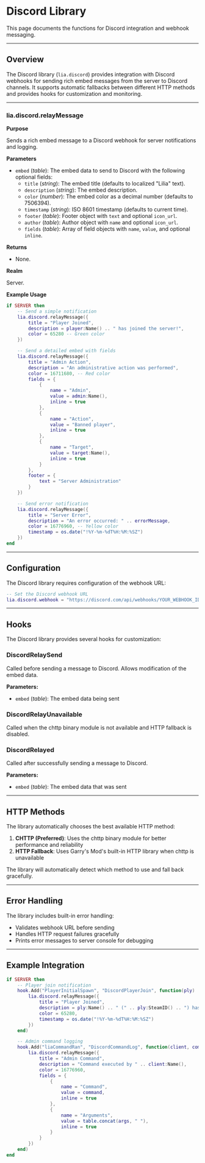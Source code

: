 # Discord Library

This page documents the functions for Discord integration and webhook messaging.

---

## Overview

The Discord library (`lia.discord`) provides integration with Discord webhooks for sending rich embed messages from the server to Discord channels. It supports automatic fallbacks between different HTTP methods and provides hooks for customization and monitoring.

---

### lia.discord.relayMessage

**Purpose**

Sends a rich embed message to a Discord webhook for server notifications and logging.

**Parameters**

* `embed` (*table*): The embed data to send to Discord with the following optional fields:
  * `title` (*string*): The embed title (defaults to localized "Lilia" text).
  * `description` (*string*): The embed description.
  * `color` (*number*): The embed color as a decimal number (defaults to 7506394).
  * `timestamp` (*string*): ISO 8601 timestamp (defaults to current time).
  * `footer` (*table*): Footer object with `text` and optional `icon_url`.
  * `author` (*table*): Author object with `name` and optional `icon_url`.
  * `fields` (*table*): Array of field objects with `name`, `value`, and optional `inline`.

**Returns**

* None.

**Realm**

Server.

**Example Usage**

```lua
if SERVER then
    -- Send a simple notification
    lia.discord.relayMessage({
        title = "Player Joined",
        description = player:Name() .. " has joined the server!",
        color = 65280 -- Green color
    })

    -- Send a detailed embed with fields
    lia.discord.relayMessage({
        title = "Admin Action",
        description = "An administrative action was performed",
        color = 16711680, -- Red color
        fields = {
            {
                name = "Admin",
                value = admin:Name(),
                inline = true
            },
            {
                name = "Action",
                value = "Banned player",
                inline = true
            },
            {
                name = "Target",
                value = target:Name(),
                inline = true
            }
        },
        footer = {
            text = "Server Administration"
        }
    })

    -- Send error notification
    lia.discord.relayMessage({
        title = "Server Error",
        description = "An error occurred: " .. errorMessage,
        color = 16776960, -- Yellow color
        timestamp = os.date("!%Y-%m-%dT%H:%M:%SZ")
    })
end
```

---

## Configuration

The Discord library requires configuration of the webhook URL:

```lua
-- Set the Discord webhook URL
lia.discord.webhook = "https://discord.com/api/webhooks/YOUR_WEBHOOK_ID/YOUR_WEBHOOK_TOKEN"
```

---

## Hooks

The Discord library provides several hooks for customization:

### DiscordRelaySend
Called before sending a message to Discord. Allows modification of the embed data.

**Parameters:**
- `embed` (*table*): The embed data being sent

### DiscordRelayUnavailable
Called when the chttp binary module is not available and HTTP fallback is disabled.

### DiscordRelayed
Called after successfully sending a message to Discord.

**Parameters:**
- `embed` (*table*): The embed data that was sent

---

## HTTP Methods

The library automatically chooses the best available HTTP method:

1. **CHTTP (Preferred)**: Uses the chttp binary module for better performance and reliability
2. **HTTP Fallback**: Uses Garry's Mod's built-in HTTP library when chttp is unavailable

The library will automatically detect which method to use and fall back gracefully.

---

## Error Handling

The library includes built-in error handling:

- Validates webhook URL before sending
- Handles HTTP request failures gracefully
- Prints error messages to server console for debugging

---

## Example Integration

```lua
if SERVER then
    -- Player join notification
    hook.Add("PlayerInitialSpawn", "DiscordPlayerJoin", function(ply)
        lia.discord.relayMessage({
            title = "Player Joined",
            description = ply:Name() .. " (" .. ply:SteamID() .. ") has joined the server",
            color = 65280,
            timestamp = os.date("!%Y-%m-%dT%H:%M:%SZ")
        })
    end)

    -- Admin command logging
    hook.Add("liaCommandRan", "DiscordCommandLog", function(client, command, args)
        lia.discord.relayMessage({
            title = "Admin Command",
            description = "Command executed by " .. client:Name(),
            color = 16776960,
            fields = {
                {
                    name = "Command",
                    value = command,
                    inline = true
                },
                {
                    name = "Arguments",
                    value = table.concat(args, " "),
                    inline = true
                }
            }
        })
    end)
end
```